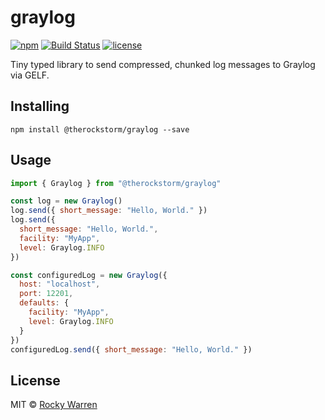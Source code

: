 # graylog

[![npm](https://img.shields.io/npm/v/@therockstorm/graylog.svg)](https://www.npmjs.com/package/@therockstorm/graylog)
[![Build Status](https://travis-ci.org/therockstorm/graylog.svg)](https://travis-ci.org/therockstorm/graylog)
[![license](https://img.shields.io/github/license/therockstorm/graylog.svg)]()

Tiny typed library to send compressed, chunked log messages to Graylog via GELF.

## Installing

```shell
npm install @therockstorm/graylog --save
```

## Usage

```javascript
import { Graylog } from "@therockstorm/graylog"

const log = new Graylog()
log.send({ short_message: "Hello, World." })
log.send({
  short_message: "Hello, World.",
  facility: "MyApp",
  level: Graylog.INFO
})

const configuredLog = new Graylog({
  host: "localhost",
  port: 12201,
  defaults: {
    facility: "MyApp",
    level: Graylog.INFO
  }
})
configuredLog.send({ short_message: "Hello, World." })
```

## License

MIT © [Rocky Warren](https://www.rocky.dev)
